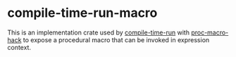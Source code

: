 # compile-time-run-macro

This is an implementation crate used by [compile-time-run](https://crates.io/compile-time-run)
with [proc-macro-hack](https://crates.io/proc-macro-hack)
to expose a procedural macro that can be invoked in expression context.
